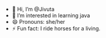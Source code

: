 - 👋 Hi, I’m @Jivuta
- 👀 I’m interested in learning java
- 😄 Pronouns: she/her
- ⚡ Fun fact: I ride horses for a living.

<!---
Jivuta/Jivuta is a ✨ special ✨ repository because its `README.md` (this file) appears on your GitHub profile.
You can click the Preview link to take a look at your changes.
--->
